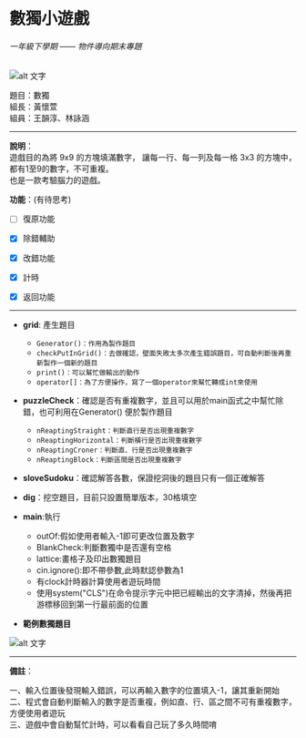 # 數獨小遊戲
###### 一年級下學期 —— 物件導向期末專題

![alt 文字](https://iecs.pccu.edu.tw/ezfiles/130/1130/img/164/CSlogo3.jpg "PCCU CSIE")

題目：數獨  
組長：黃懷萱  
組員：王韻淳、林詠涵
***

**說明**：  
遊戲目的為將 9x9 的方塊填滿數字， 讓每一行、每一列及每一格 3x3 的方塊中，都有1至9的數字，不可重複。  
也是一款考驗腦力的遊戲。

**功能**：(有待思考)  
- [ ] 復原功能
- [x] 除錯輔助
- [x] 改錯功能
- [x] 計時
- [x] 返回功能


----
+ **grid**: 產生題目    
  - `Generator()：作用為製作題目  `       
  - `checkPutInGrid()：去做確認，壁面失敗太多次產生錯誤題目，可自動判斷後再重新製作一個新的題目  `    
  - `print()：可以幫忙做輸出的動作   `   
  - `operator[]：為了方便操作，寫了一個operator來幫忙轉成int來使用   `      
      
+ **puzzleCheck**：確認是否有重複數字，並且可以用於main函式之中幫忙除錯，也可利用在Generator() 便於製作題目   
  - `nReaptingStraight：判斷直行是否出現重複數字`     
  - `nReaptingHorizontal：判斷橫行是否出現重複數字`    
  - `nReaptingCroner：判斷直、行是否出現重複數字`    
  - `nReaptingBlock：判斷區間是否出現重複數字`    
      
+ **sloveSudoku**：確認解答各數，保證挖洞後的題目只有一個正確解答   
      
+ **dig**：挖空題目，目前只設置簡單版本，30格填空   

+ **main**:執行
  - outOf:假如使用者輸入-1即可更改位置及數字
  - BlankCheck:判斷數獨中是否還有空格
  - lattice:畫格子及印出數獨題目
  - cin.ignore():即不帶參數,此時默認參數為1
  - 有clock計時器計算使用者遊玩時間
  - 使用system("CLS")在命令提示字元中把已經輸出的文字清掉，然後再把游標移回到第一行最前面的位置

+ **範例數獨題目**

![alt 文字](https://i.imgur.com/4lqZArO.png "我們的數獨題目")

***
**備註**：

一、輸入位置後發現輸入錯誤，可以再輸入數字的位置填入-1，讓其重新開始    
二、程式會自動判斷輸入的數字是否重複，例如直、行、區之間不可有重複數字，方便使用者遊玩   
三、遊戲中會自動幫忙計時，可以看看自己玩了多久時間唷   

